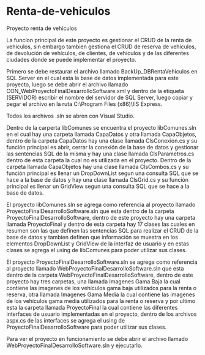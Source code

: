 # Renta-de-vehiculos
Proyecto renta de vehículos

La funcíon principal de este proyecto es gestionar el CRUD de la renta de vehículos, sin embargo tambien gestiona el CRUD de reserva de vehículos, de devolución de vehículos, de clientes, de vehículos y de las diferentes ciudades donde se puede implementar el proyecto.

Primero se debe restaurar el archivo llamado BackUp_DBRentaVehiculos en SQL Server en el cual esta la base de datos implementada para este proyecto, luego se debe abrir el archivo llamado CON_WebProyectoFinalDesarrolloSoftware.xml y dentro de la etiqueta (SERVIDOR) escribir el nombre del servidor de SQL Server, luego copiar y pegar el archivo en la ruta C:\Program Files (x86)\IIS Express.

Todos los archivos .sln se abren con Visual Studio.

Dentro de la carperta libComunes se encuentra el proyecto libComunes.sln en el cual hay una carpeta llamada CapaDatos y otra llamada CapaObjetos, dentro de la carpeta CapaDatos hay una clase llamada ClsConexion.cs y su función principal es abrir, cerrar la conexión de la base de datos y gestionar las sentencias SQL de la misma y hay una clase llamada ClsParametros.cs dentro de esta carpeta la cual no es utilizada en el proyecto. Dentro de la carpeta llamada CapaObjetos hay una clase llamada ClsCombos.cs y su función principal es llenar un DropDownList segun una consulta SQL que se hace a la base de datos y hay una clase llamada ClsGrid.cs y su función principal es llenar un GridView segun una consulta SQL que se hace a la base de datos.

El proyecto libComunes.sln se agrega como referencia al proyecto llamado ProyectoFinalDesarrolloSoftware.sln que esta dentro de la carpeta ProyectoFinalDesarrolloSoftware, dentro de este proyecto hay una carpeta llamada ProyectoFinal y dentro de esta carpeta hay 17 clases las cuales en resumen son las que definen las sentencias SQL para realizar el CRUD de la base de datos y tambien definen que información se muestra en los elementos DropDownList y GridView de la interfaz de usuario y en estas clases se agrega el using de libComunes para poder utilizar sus clases.

El proyecto ProyectoFinalDesarrolloSoftware.sln se agrega como referencia al proyecto llamado WebProyectoFinalDesarrolloSoftware.sln que esta dentro de la carpeta WebProyectoFinalDesarrolloSoftware, dentro de este proyecto hay tres carpetas, una llamada Imagenes Gama Baja la cual contiene las imagenes de los vehículos gama baja utilizados para la renta o reserva, otra llamada Imagenes Gama Media la cual contiene las imagenes de los vehículos gama media utilizados para la renta o reserva y por ultimo esta la carpeta llamada ProyectoFinal la cual contiene las diferentes interfaces de usuario implementadas en el proyecto, dentro de los archivos aspx.cs de las interfaces se agrega el using de ProyectoFinalDesarrolloSoftware para poder utilizar sus clases.

Para ver el proyecto en funcionamiento se debe abrir el archivo llamado WebProyectoFinalDesarrolloSoftware.sln y ejecutarlo.


